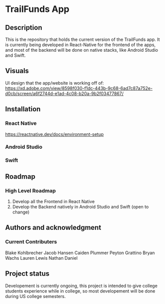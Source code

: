 # TrailFunds App

## Description
This is the repository that holds the current version of the TrailFunds app. It is currently being developed in React-Native for the frontend of the apps, and most of the backend will be done on native stacks, like Android Studio and Swift. 

## Visuals
UI design that the app/website is working off of: https://xd.adobe.com/view/8598f030-f1dc-443b-9c68-6ad7c87a752e-d0cb/screen/a6f2744d-e1ad-4c08-b20a-9b2f03477867/ 

## Installation
### React Native
https://reactnative.dev/docs/environment-setup 
### Android Studio
### Swift

## Roadmap
### High Level Roadmap
1. Develop all the Frontend in React Native
2. Develop the Backend natively in Android Studio and Swift (open to change)

## Authors and acknowledgment
### Current Contributers
Blake Kohlbrecher
Jacob Hansen
Caiden Plummer
Peyton Grattino
Bryan Wachs
Lauren Lewis
Nathan Daniel

## Project status
Developement is currently ongoing, this project is intended to give college students experience while in college, so most developement will be done during US college semesters. 